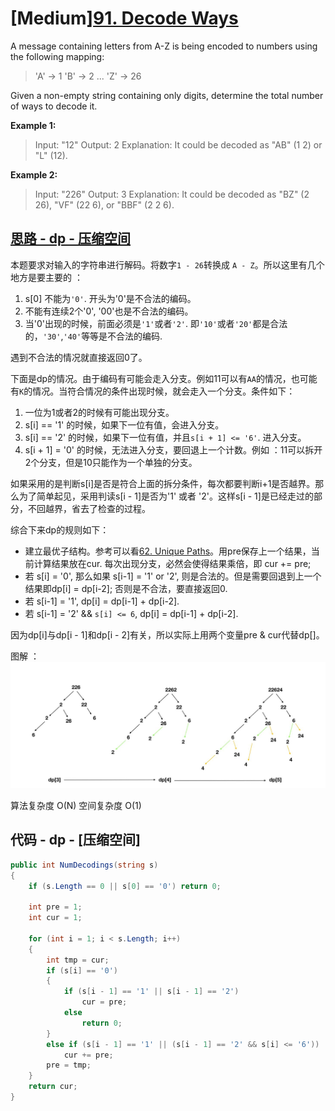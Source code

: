 # [Medium][91. Decode Ways](https://leetcode.com/problems/decode-ways/)

A message containing letters from A-Z is being encoded to numbers using the following mapping:

> 'A' -> 1
> 'B' -> 2
> ...
> 'Z' -> 26

Given a non-empty string containing only digits, determine the total number of ways to decode it.

**Example 1:**

> Input: "12"
> Output: 2
> Explanation: It could be decoded as "AB" (1 2) or "L" (12).

**Example 2:**

> Input: "226"
> Output: 3
> Explanation: It could be decoded as "BZ" (2 26), "VF" (22 6), or "BBF" (2 2 6).

## [思路 - dp - 压缩空间](src/62.%20Unique%20Paths)

本题要求对输入的字符串进行解码。将数字`1 - 26`转换成 `A - Z`。所以这里有几个地方是要主要的 ：

1. s[0] 不能为`'0'`. 开头为'0'是不合法的编码。
2. 不能有连续2个'0', '00'也是不合法的编码。
3. 当'0'出现的时候，前面必须是`'1'`或者`'2'`. 即`'10'`或者`'20'`都是合法的，`'30'`,`'40'`等等是不合法的编码.

遇到不合法的情况就直接返回0了。

下面是dp的情况。由于编码有可能会走入分支。例如11可以有`AA`的情况，也可能有`K`的情况。当符合情况的条件出现时候，就会走入一个分支。条件如下：

1. 一位为1或者2的时候有可能出现分支。
2. s[i] == '1' 的时候，如果下一位有值，会进入分支。
3. s[i] == '2' 的时候，如果下一位有值，并且`s[i + 1] <= '6'`. 进入分支。
4. s[i + 1] = '0' 的时候，无法进入分支，要回退上一个计数。例如 ：11可以拆开2个分支，但是10只能作为一个单独的分支。

如果采用的是判断s[i]是否是符合上面的拆分条件，每次都要判断i+1是否越界。那么为了简单起见，采用判读s[i - 1]是否为'1' 或者 '2'。这样s[i - 1]是已经走过的部分，不回越界，省去了检查的过程。

综合下来dp的规则如下：

* 建立最优子结构。参考可以看[62. Unique Paths](src/62.%20Unique%20Paths)。用pre保存上一个结果，当前计算结果放在cur. 每次出现分支，必然会使得结果乘倍，即 cur += pre;
* 若 s[i] = '0', 那么如果 s[i-1] = '1' or '2', 则是合法的。但是需要回退到上一个结果即dp[i] = dp[i-2]; 否则是不合法，要直接返回0.
* 若 s[i-1] = '1', dp[i] = dp[i-1] + dp[i-2].
* 若 s[i-1] = '2' && `s[i] <= 6`, dp[i] = dp[i-1] + dp[i-2].

因为dp[i]与dp[i - 1]和dp[i - 2]有关，所以实际上用两个变量pre & cur代替dp[]。

图解 ：
![img](image/figure.jpg)

算法复杂度 O(N)
空间复杂度 O(1)

## 代码 - dp - [压缩空间]

```csharp
public int NumDecodings(string s)
{
    if (s.Length == 0 || s[0] == '0') return 0;

    int pre = 1;
    int cur = 1;

    for (int i = 1; i < s.Length; i++)
    {
        int tmp = cur;
        if (s[i] == '0')
        {
            if (s[i - 1] == '1' || s[i - 1] == '2')
                cur = pre;
            else
                return 0;
        }
        else if (s[i - 1] == '1' || (s[i - 1] == '2' && s[i] <= '6'))
            cur += pre;
        pre = tmp;
    }
    return cur;
}
```
